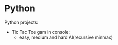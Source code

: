 # Python

Python projects:
- Tic Tac Toe gam in console:
  - easy, medium and hard AI(recursive minmax)
